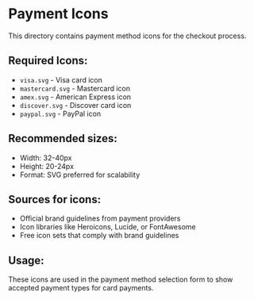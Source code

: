 # Payment Icons

This directory contains payment method icons for the checkout process.

## Required Icons:

- `visa.svg` - Visa card icon
- `mastercard.svg` - Mastercard icon
- `amex.svg` - American Express icon
- `discover.svg` - Discover card icon
- `paypal.svg` - PayPal icon

## Recommended sizes:

- Width: 32-40px
- Height: 20-24px
- Format: SVG preferred for scalability

## Sources for icons:

- Official brand guidelines from payment providers
- Icon libraries like Heroicons, Lucide, or FontAwesome
- Free icon sets that comply with brand guidelines

## Usage:

These icons are used in the payment method selection form to show accepted payment types for card payments.
